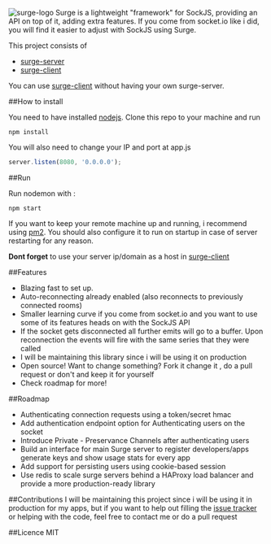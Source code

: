 ![surge-logo](https://cloud.githubusercontent.com/assets/4293389/8639608/f3de84c0-28e7-11e5-8c43-6a9dbfe1771f.png)
Surge is a lightweight "framework" for SockJS, providing an API on top of it, adding extra features. If you come from socket.io like i did, you will find it easier to adjust with SockJS using Surge.

This project consists of 
- [surge-server](https://github.com/spideynr/surge)
- [surge-client](https://github.com/spideynr/surge-client)

You can use [surge-client](https://github.com/spideynr/surge-client) without having your own surge-server.

##How to install

You need to have installed [nodejs](https://nodejs.org/).
Clone this repo to your machine and run  
```shell
npm install
```

You will also need to change your IP and port at app.js
```js
server.listen(8080, '0.0.0.0');
```
##Run

Run nodemon with : 
```shell
npm start
```
If you want to keep your remote machine up and running, i recommend using [pm2](https://github.com/Unitech/pm2). You should also configure it to run on startup in case of server restarting for any reason.

__Dont forget__ to use your server ip/domain as a host in [surge-client](https://github.com/spideynr/surge-client)

##Features
- Blazing fast to set up.
- Auto-reconnecting already enabled (also reconnects to previously connected rooms) 
- Smaller learning curve if you come from socket.io and you want to use some of its features heads on with the SockJS API
- If the socket gets disconnected all further emits will go to a buffer. Upon reconnection the events will fire with the same series that they were called 
- I will be maintaining this library since i will be using it on production
- Open source! Want to change something? Fork it change it , do a pull request or don't and keep it for yourself
- Check roadmap for more!


##Roadmap
- Authenticating connection requests using a token/secret hmac
- Add authentication endpoint option for Authenticating users on the socket
- Introduce Private - Preservance Channels after authenticating users
- Build an interface for main Surge server to register developers/apps generate keys and show usage stats for every app
- Add support for persisting users using cookie-based session
- Use redis to scale surge servers behind a HAProxy load balancer and provide a more production-ready library

##Contributions
I will be maintaining this project since i will be using it in production for my apps, but if you want to help out filling the [issue tracker](https://github.com/spideynr/surge/issues) or helping with the code, feel free to contact me or do a pull request

##Licence
MIT

